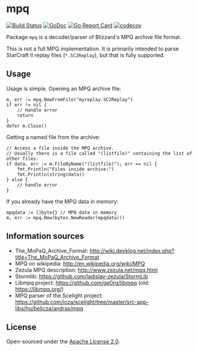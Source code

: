 # mpq

[![Build Status](https://travis-ci.org/icza/mpq.svg?branch=master)](https://travis-ci.org/icza/mpq)
[![GoDoc](https://godoc.org/github.com/icza/mpq?status.svg)](https://godoc.org/github.com/icza/mpq)
[![Go Report Card](https://goreportcard.com/badge/github.com/icza/mpq)](https://goreportcard.com/report/github.com/icza/mpq)
[![codecov](https://codecov.io/gh/icza/mpq/branch/master/graph/badge.svg)](https://codecov.io/gh/icza/mpq)

Package `mpq` is a decoder/parser of Blizzard's MPQ archive file format.

This is not a full MPQ implementation. It is primarily intended to parse StarCraft II replay files (`*.SC2Replay`),
but that is fully supported.

## Usage

Usage is simple. Opening an MPQ archive file:

	m, err := mpq.NewFromFile("myreplay.SC2Replay")
	if err != nil {
		// Handle error
		return
	}
	defer m.Close()

Getting a named file from the archive:

	// Access a file inside the MPQ archive.
	// Usually there is a file called "(listfile)" containing the list of other files:
	if data, err := m.FileByName("(listfile)"); err == nil {
		fmt.Println("Files inside archive:")
		fmt.Println(string(data))
	} else {
		// handle error
	}

If you already have the MPQ data in memory:

	mpqdata := []byte{} // MPQ data in memory
	m, err := mpq.New(bytes.NewReader(mpqdata)))

## Information sources

- The_MoPaQ_Archive_Format: http://wiki.devklog.net/index.php?title=The_MoPaQ_Archive_Format
- MPQ on wikipedia: http://en.wikipedia.org/wiki/MPQ
- Zezula MPQ description: http://www.zezula.net/mpq.html
- Stormlib: https://github.com/ladislav-zezula/StormLib
- Libmpq project: https://github.com/ge0rg/libmpq (old: https://libmpq.org/)
- MPQ parser of the Scelight project: https://github.com/icza/scelight/tree/master/src-app-libs/hu/belicza/andras/mpq

## License

Open-sourced under the [Apache License 2.0](https://github.com/icza/mpq/blob/master/LICENSE).
